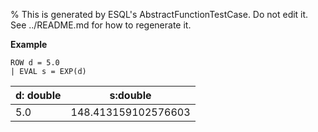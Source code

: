 % This is generated by ESQL's AbstractFunctionTestCase. Do not edit it. See ../README.md for how to regenerate it.

**Example**

```esql
ROW d = 5.0
| EVAL s = EXP(d)
```

| d: double | s:double |
| --- | --- |
| 5.0 | 148.413159102576603 |


